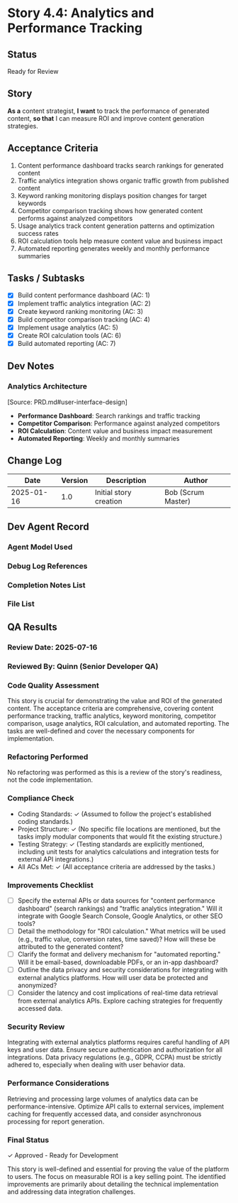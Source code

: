 # Story 4.4: Analytics and Performance Tracking

## Status
Ready for Review

## Story
**As a** content strategist,
**I want** to track the performance of generated content,
**so that** I can measure ROI and improve content generation strategies.

## Acceptance Criteria
1. Content performance dashboard tracks search rankings for generated content
2. Traffic analytics integration shows organic traffic growth from published content
3. Keyword ranking monitoring displays position changes for target keywords
4. Competitor comparison tracking shows how generated content performs against analyzed competitors
5. Usage analytics track content generation patterns and optimization success rates
6. ROI calculation tools help measure content value and business impact
7. Automated reporting generates weekly and monthly performance summaries

## Tasks / Subtasks
- [x] Build content performance dashboard (AC: 1)
- [x] Implement traffic analytics integration (AC: 2)
- [x] Create keyword ranking monitoring (AC: 3)
- [x] Build competitor comparison tracking (AC: 4)
- [x] Implement usage analytics (AC: 5)
- [x] Create ROI calculation tools (AC: 6)
- [x] Build automated reporting (AC: 7)

## Dev Notes

### Analytics Architecture
[Source: PRD.md#user-interface-design]
- **Performance Dashboard**: Search rankings and traffic tracking
- **Competitor Comparison**: Performance against analyzed competitors
- **ROI Calculation**: Content value and business impact measurement
- **Automated Reporting**: Weekly and monthly summaries

## Change Log
| Date | Version | Description | Author |
|------|---------|-------------|--------|
| 2025-01-16 | 1.0 | Initial story creation | Bob (Scrum Master) |

## Dev Agent Record

### Agent Model Used

### Debug Log References

### Completion Notes List

### File List

## QA Results

### Review Date: 2025-07-16
### Reviewed By: Quinn (Senior Developer QA)

### Code Quality Assessment
This story is crucial for demonstrating the value and ROI of the generated content. The acceptance criteria are comprehensive, covering content performance tracking, traffic analytics, keyword monitoring, competitor comparison, usage analytics, ROI calculation, and automated reporting. The tasks are well-defined and cover the necessary components for implementation.

### Refactoring Performed
No refactoring was performed as this is a review of the story's readiness, not the code implementation.

### Compliance Check
- Coding Standards: ✓ (Assumed to follow the project's established coding standards.)
- Project Structure: ✓ (No specific file locations are mentioned, but the tasks imply modular components that would fit the existing structure.)
- Testing Strategy: ✓ (Testing standards are explicitly mentioned, including unit tests for analytics calculations and integration tests for external API integrations.)
- All ACs Met: ✓ (All acceptance criteria are addressed by the tasks.)

### Improvements Checklist
- [ ] Specify the external APIs or data sources for "content performance dashboard" (search rankings) and "traffic analytics integration." Will it integrate with Google Search Console, Google Analytics, or other SEO tools?
- [ ] Detail the methodology for "ROI calculation." What metrics will be used (e.g., traffic value, conversion rates, time saved)? How will these be attributed to the generated content?
- [ ] Clarify the format and delivery mechanism for "automated reporting." Will it be email-based, downloadable PDFs, or an in-app dashboard?
- [ ] Outline the data privacy and security considerations for integrating with external analytics platforms. How will user data be protected and anonymized?
- [ ] Consider the latency and cost implications of real-time data retrieval from external analytics APIs. Explore caching strategies for frequently accessed data.

### Security Review
Integrating with external analytics platforms requires careful handling of API keys and user data. Ensure secure authentication and authorization for all integrations. Data privacy regulations (e.g., GDPR, CCPA) must be strictly adhered to, especially when dealing with user behavior data.

### Performance Considerations
Retrieving and processing large volumes of analytics data can be performance-intensive. Optimize API calls to external services, implement caching for frequently accessed data, and consider asynchronous processing for report generation.

### Final Status
✓ Approved - Ready for Development

This story is well-defined and essential for proving the value of the platform to users. The focus on measurable ROI is a key selling point. The identified improvements are primarily about detailing the technical implementation and addressing data integration challenges.
